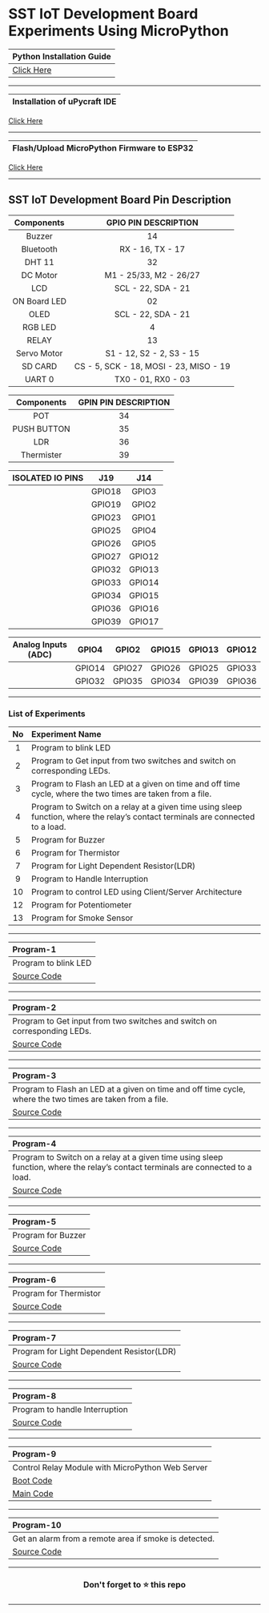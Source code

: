 # SST IoT Development Board Experiments Using MicroPython

| **Python Installation Guide** |
| :---------- |
|[Click Here](Python-Installation.md)|

-----------------

| **Installation of uPycraft IDE** |
| :------------ |
[Click Here](uPycraft-Installation.md)

-------------------


| **Flash/Upload MicroPython Firmware to ESP32** |
| :------------ |
[Click Here](Flash.md)

-------------------------

## SST IoT Development Board Pin Description

| **Components** | **GPIO PIN DESCRIPTION** |
|:----:|:----:|
|Buzzer | 14 |
|Bluetooth| RX - 16, TX - 17 |
| DHT 11| 32 |
| DC Motor | M1 - 25/33, M2 - 26/27|
| LCD | SCL - 22, SDA - 21 |
| ON Board LED | 02 |
| OLED | SCL - 22, SDA - 21 |
| RGB LED | 4 |
| RELAY | 13 |
| Servo Motor | S1 - 12, S2 - 2, S3 - 15|
| SD CARD | CS - 5, SCK - 18, MOSI - 23, MISO - 19 | 
| UART 0 | TX0 - 01, RX0 - 03 |

| **Components** | **GPIN PIN DESCRIPTION** |
|:----:|:----:|
|POT | 34 |
|PUSH BUTTON | 35 |
|LDR | 36 |
|Thermister | 39 |

|**ISOLATED IO PINS** | **J19** | **J14** | 
|:----:|:----:| :-----: | 
| | GPIO18 |GPIO3| 
| |GPIO19 |GPIO2 |
| |GPIO23 |GPIO1 |
| |GPIO25 | GPIO4| 
|| GPIO26 | GPIO5 |
|| GPIO27 | GPIO12 |
|| GPIO32 | GPIO13 |
|| GPIO33 | GPIO14 |
|| GPIO34 | GPIO15 |
|| GPIO36 | GPIO16 |
|| GPIO39 | GPIO17 |


| **Analog Inputs (ADC)** | GPIO4 |GPIO2 | GPIO15 |GPIO13 | GPIO12 |
|:----:|:----:| :-----: | :------: | :-----: | :---------: |
| |GPIO14 |GPIO27 | GPIO26 | GPIO25 | GPIO33 |
| |GPIO32 |GPIO35 |GPIO34 |GPIO39 | GPIO36 |


-----------------

### List of Experiments

| **No** | **Experiment Name** | 
| :---: | :---       |
|1|Program to blink LED |
|2|Program to Get input from two switches and switch on corresponding LEDs.|
|3|Program to Flash an LED at a given on time and off time cycle, where the two times are taken from a file.|
|4|Program to Switch on a relay at a given time using sleep function, where the relay’s contact terminals are connected to a load.|
|5|Program for Buzzer |
|6|Program for Thermistor|
|7|Program for Light Dependent Resistor(LDR)|
|9|Program to Handle Interruption|
|10|Program to control LED using Client/Server Architecture |
|12| Program for Potentiometer |
|13| Program for Smoke Sensor |

---------------------

|  **Program-1** | 
| :---- |
|Program to blink LED  |
|[Source Code](Programs/Blink.py)|

--------------------

| **Program-2** |
| :---- |
|Program to Get input from two switches and switch on corresponding LEDs.|
|[Source Code](Programs/PB-LED.py)|

------------------

|  **Program-3** |
| :---- |
|Program to Flash an LED at a given on time and off time cycle, where the two times are taken from a file. |
|[Source Code](Programs/file.py)|

-------------------

|  **Program-4** |
| :---- |
|Program to Switch on a relay at a given time using sleep function, where the relay’s contact terminals are connected to a load.|
|[Source Code](Programs/Relay.py)|

---------------------

|  **Program-5** |
| :---- |
|Program for Buzzer |
|[Source Code](Programs/buzzer.py)|

-----------------------

|  **Program-6** |
| :---- |
|Program for Thermistor  |
|[Source Code](Programs/Thermister.py)|

------------------------

|  **Program-7** |
| :---- |
|Program for Light Dependent Resistor(LDR) |
|[Source Code](Programs/ldr.py)|

------------------------

|  **Program-8** |
| :---- |
|Program to handle Interruption |
|[Source Code](Programs/pir.py)|

-----------------------

|  **Program-9** |
| :---- |
|Control Relay Module with MicroPython Web Server|
|[Boot Code](Programs/boot.py)|
|[Main Code](Programs/main.py)|

-------------------------

|  **Program-10** |
| :---- |
|Get an alarm from a remote area if smoke is detected.|
|[Source Code](Programs/smoke.py)|

-------------------------------

<h3 align = "center">Don't forget to ⭐ this repo<h3>
  
  ---------------------------

